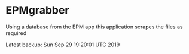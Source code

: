 # EPMgrabber
Using a database from the EPM app this application scrapes the files as required


Latest backup: Sun Sep 29 19:20:01 UTC 2019
